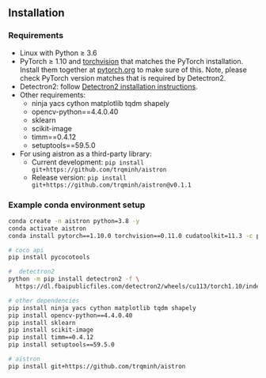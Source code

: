 ## Installation

### Requirements
- Linux with Python ≥ 3.6
- PyTorch ≥ 1.10 and [torchvision](https://github.com/pytorch/vision/) that matches the PyTorch installation.
  Install them together at [pytorch.org](https://pytorch.org) to make sure of this. Note, please check
  PyTorch version matches that is required by Detectron2.
- Detectron2: follow [Detectron2 installation instructions](https://detectron2.readthedocs.io/tutorials/install.html).
- Other requirements:
    - ninja yacs cython matplotlib tqdm shapely
    - opencv-python==4.4.0.40
    - sklearn
    - scikit-image
    - timm==0.4.12
    - setuptools==59.5.0
- For using aistron as a third-party library: 
    - Current development: `pip install git+https://github.com/trqminh/aistron`
    - Release version: `pip install git+https://github.com/trqminh/aistron@v0.1.1`

### Example conda environment setup
```bash
conda create -n aistron python=3.8 -y
conda activate aistron
conda install pytorch==1.10.0 torchvision==0.11.0 cudatoolkit=11.3 -c pytorch

# coco api
pip install pycocotools

#  detectron2
python -m pip install detectron2 -f \
  https://dl.fbaipublicfiles.com/detectron2/wheels/cu113/torch1.10/index.html

# other dependencies
pip install ninja yacs cython matplotlib tqdm shapely
pip install opencv-python==4.4.0.40
pip install sklearn
pip install scikit-image
pip install timm==0.4.12
pip install setuptools==59.5.0

# aistron
pip install git+https://github.com/trqminh/aistron
```